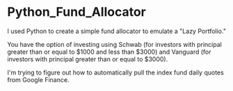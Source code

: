 # Python_Fund_Allocator

I used Python to create a simple fund allocator to emulate a "Lazy Portfolio."

You have the option of investing using Schwab (for investors with principal greater than or equal to 
$1000 and less than $3000) and Vanguard (for investors with principal greater than or equal to $3000).

I'm trying to figure out how to automatically pull the index fund daily quotes from Google Finance.
